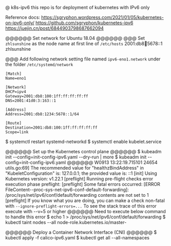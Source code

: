 @ k8s-ipv6
this repo is for deployment of kubernetes with IPv6 only

Reference docs:
https://sgryphon.wordpress.com/2021/01/05/kubernetes-on-ipv6-only/
https://github.com/sgryphon/kubernetes-ipv6
https://juejin.cn/post/6844903798687662094

@@@@@@ Set network for Ubuntu 18.04 @@@@@@
@@@ Set `zhlsunshine` as the node name at first line of `/etc/hosts`
2001:db8:1234:5678::1 zhlsunshine

@@@ Add following network setting file named `ipv6-eno1.network` under the folder `/etc/systemd/network`
```ipv6-eno1.network
[Match]
Name=eno1

[Network]
DHCP=ipv4
Gateway=2001:db8:100:1ff:ff:ff:ff:ff
DNS=2001:41d0:3:163::1

[Address]
Address=2001:db8:1234:5678::1/64

[Route]
Destination=2001:db8:100:1ff:ff:ff:ff:ff
Scope=link
```

$ systemctl restart systemd-networkd
$ systemctl enable kubelet.service

@@@@@@ Set up the Kubernetes control plane @@@@@@
$ kubeadm init --config=init-config-ipv6.yaml --dry-run | more
$ kubeadm init --config=init-config-ipv6.yaml
@@@@@@
W0913 13:22:19.715101   24654 utils.go:69] The recommended value for "healthzBindAddress" in "KubeletConfiguration" is: 127.0.0.1; the provided value is: ::1
[init] Using Kubernetes version: v1.22.1
[preflight] Running pre-flight checks
error execution phase preflight: [preflight] Some fatal errors occurred:
	[ERROR FileContent--proc-sys-net-ipv6-conf-default-forwarding]: /proc/sys/net/ipv6/conf/default/forwarding contents are not set to 1
[preflight] If you know what you are doing, you can make a check non-fatal with `--ignore-preflight-errors=...`
To see the stack trace of this error execute with --v=5 or higher
@@@@@@
Need to execute below command to handle this error
$ echo 1 > /proc/sys/net/ipv6/conf/default/forwarding
$ kubectl taint nodes --all node-role.kubernetes.io/master-

@@@@@@ Deploy a Container Network Interface (CNI) @@@@@@
$ kubectl apply -f calico-ipv6.yaml
$ kubectl get all --all-namespaces

